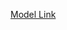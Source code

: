 


[Model Link](https://app.eraser.io/workspace/w8yL8NOJtz5a9jLsEYWI?origin=share&elements=wQTzEKQ42_EVoj60nZhRRQ)